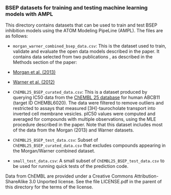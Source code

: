 ### BSEP datasets for training and testing machine learning models with AMPL

This directory contains datasets that can be used to train and test BSEP inhibition models using the
ATOM Modeling PipeLine (AMPL). The files are as follows:

- `morgan_warner_combined_bsep_data.csv`: This is the dataset used to train, validate and evaluate the open data models described in
the paper. It contains data selected from two publications , as described in the Methods section of the paper:
 - [Morgan et al. (2013)](http://dx.doi.org/10.1093/toxsci/kft176)
 - [Warner et al. (2012)](http://dx.doi.org/10.1124/dmd.112.047068)

- `ChEMBL25_BSEP_curated_data.csv`: This is a dataset produced by querying IC50 data from the 
[ChEMBL 25 database](https://www.ebi.ac.uk/chembl/) for human ABCB11 (target ID CHEMBL6020). The data were filtered to 
remove outliers and restricted to assays that measured [3H]-taurocholate transport into inverted cell membrane vesicles.
pIC50 values were computed and averaged for compounds with multiple observations, using the MLE procedure described in the paper.
Note that this dataset includes most of the data from the Morgan (2013) and Warner datasets.

- `ChEMBL25_BSEP_test_data.csv`: Subset of `ChEMBL25_BSEP_curated_data.csv` that excludes compounds appearing in the Morgan/Warner combined dataset.

- `small_test_data.csv`: A small subset of `ChEMBL25_BSEP_test_data.csv` to be used for running quick tests of the prediction code.

Data from ChEMBL are provided under a Creative Commons Attribution-ShareAlike 3.0 Unported license. See the file LICENSE.pdf in the
parent of this directory for the terms of the license.
